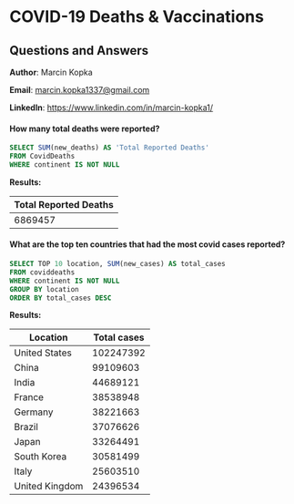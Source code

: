 # COVID-19 Deaths & Vaccinations 
## Questions and Answers

**Author**: Marcin Kopka

**Email**: marcin.kopka1337@gmail.com

**LinkedIn**: https://www.linkedin.com/in/marcin-kopka1/


#### How many total deaths were reported?

````sql
SELECT SUM(new_deaths) AS 'Total Reported Deaths'
FROM CovidDeaths
WHERE continent IS NOT NULL
````

**Results:**

Total Reported Deaths|
---------------------|
6869457|

 #### What are the top ten countries that had the most covid cases reported?

````sql
SELECT TOP 10 location, SUM(new_cases) AS total_cases
FROM coviddeaths
WHERE continent IS NOT NULL
GROUP BY location
ORDER BY total_cases DESC
````

**Results:**

Location      | Total cases |
--------------|-------------|
United States	|    102247392|
China	        |    99109603 |
India	        |    44689121 |
France	      |    38538948 |
Germany	      |    38221663 |
Brazil	      |    37076626 |
Japan	        |    33264491 |
South Korea   |    30581499 |
Italy	        |    25603510 |
United Kingdom|    24396534 |


